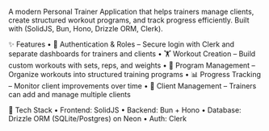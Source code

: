 A modern Personal Trainer Application that helps trainers manage clients, create structured workout programs, and track progress efficiently. Built with (SolidJS, Bun, Hono, Drizzle ORM, Clerk).

✨ Features
	•	🔑 Authentication & Roles – Secure login with Clerk and separate dashboards for trainers and clients
	•	🏋️ Workout Creation – Build custom workouts with sets, reps, and weights
	•	📅 Program Management – Organize workouts into structured training programs
	•	📊 Progress Tracking – Monitor client improvements over time
	•	👥 Client Management – Trainers can add and manage multiple clients

🚀 Tech Stack
	•	Frontend: SolidJS
	•	Backend: Bun + Hono
	•	Database: Drizzle ORM (SQLite/Postgres) on Neon
	•	Auth: Clerk
